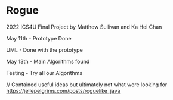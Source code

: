# Rogue
2022 ICS4U Final Project by Matthew Sullivan and Ka Hei Chan

May 11th - Prototype Done <p>
UML - Done with the prototype <p>
May 13th - Main Algorithms found <p>
Testing - Try all our Algorithms
  
  // Contained useful ideas but ultimately not what were looking for
https://jellepelgrims.com/posts/roguelike_java
